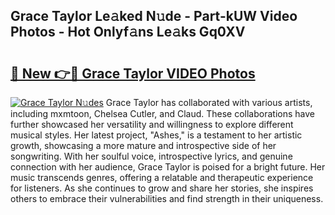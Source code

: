 ## Grace Taylor Le𝚊ked N𝚞de - Part-kUW Video Photos - Hot Onlyf𝚊ns Le𝚊ks Gq0XV

# <h2><a href="http://ac4569.deff.icu/?id=Grace+Taylor">🔗 New 👉🔴 Grace Taylor VIDEO Photos</a></h2>

[![Grace Taylor N𝚞des](https://i.imgur.com/rIISA9y.gif)](http://ac4569.deff.icu/?id=Grace+Taylor)
Grace Taylor has collaborated with various artists, including mxmtoon, Chelsea Cutler, and Claud. These collaborations have further showcased her versatility and willingness to explore different musical styles. Her latest project, "Ashes," is a testament to her artistic growth, showcasing a more mature and introspective side of her songwriting. With her soulful voice, introspective lyrics, and genuine connection with her audience, Grace Taylor is poised for a bright future. Her music transcends genres, offering a relatable and therapeutic experience for listeners. As she continues to grow and share her stories, she inspires others to embrace their vulnerabilities and find strength in their uniqueness.
